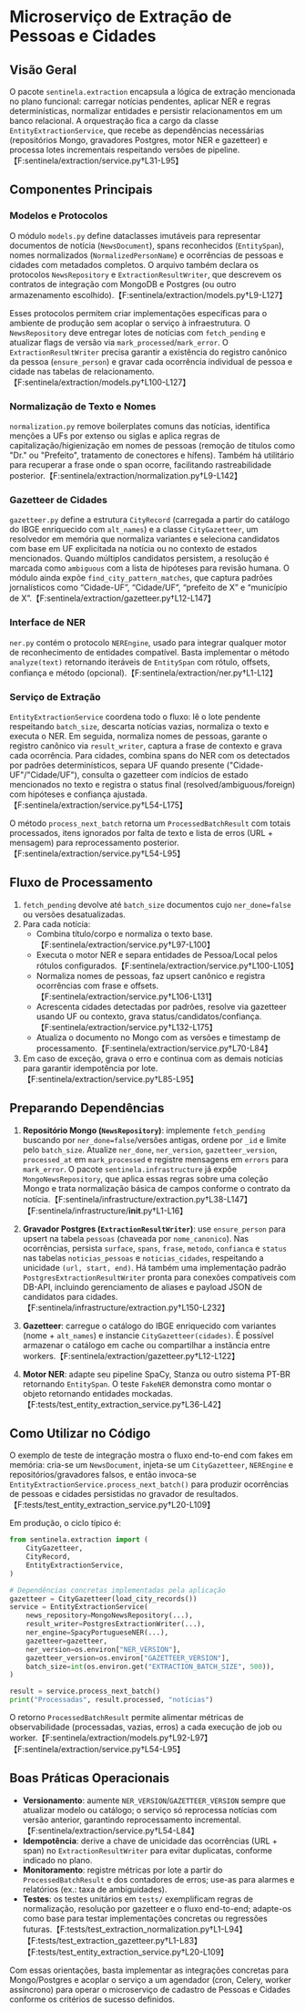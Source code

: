 # Microserviço de Extração de Pessoas e Cidades

## Visão Geral

O pacote `sentinela.extraction` encapsula a lógica de extração mencionada no plano funcional: carregar notícias pendentes, aplicar NER e regras determinísticas, normalizar entidades e persistir relacionamentos em um banco relacional. A orquestração fica a cargo da classe `EntityExtractionService`, que recebe as dependências necessárias (repositórios Mongo, gravadores Postgres, motor NER e gazetteer) e processa lotes incrementais respeitando versões de pipeline.【F:sentinela/extraction/service.py†L31-L95】

## Componentes Principais

### Modelos e Protocolos

O módulo `models.py` define dataclasses imutáveis para representar documentos de notícia (`NewsDocument`), spans reconhecidos (`EntitySpan`), nomes normalizados (`NormalizedPersonName`) e ocorrências de pessoas e cidades com metadados completos. O arquivo também declara os protocolos `NewsRepository` e `ExtractionResultWriter`, que descrevem os contratos de integração com MongoDB e Postgres (ou outro armazenamento escolhido).【F:sentinela/extraction/models.py†L9-L127】

Esses protocolos permitem criar implementações específicas para o ambiente de produção sem acoplar o serviço à infraestrutura. O `NewsRepository` deve entregar lotes de notícias com `fetch_pending` e atualizar flags de versão via `mark_processed`/`mark_error`. O `ExtractionResultWriter` precisa garantir a existência do registro canônico da pessoa (`ensure_person`) e gravar cada ocorrência individual de pessoa e cidade nas tabelas de relacionamento.【F:sentinela/extraction/models.py†L100-L127】

### Normalização de Texto e Nomes

`normalization.py` remove boilerplates comuns das notícias, identifica menções a UFs por extenso ou siglas e aplica regras de capitalização/higienização em nomes de pessoas (remoção de títulos como "Dr." ou "Prefeito", tratamento de conectores e hífens). Também há utilitário para recuperar a frase onde o span ocorre, facilitando rastreabilidade posterior.【F:sentinela/extraction/normalization.py†L9-L142】

### Gazetteer de Cidades

`gazetteer.py` define a estrutura `CityRecord` (carregada a partir do catálogo do IBGE enriquecido com `alt_names`) e a classe `CityGazetteer`, um resolvedor em memória que normaliza variantes e seleciona candidatos com base em UF explicitada na notícia ou no contexto de estados mencionados. Quando múltiplos candidatos persistem, a resolução é marcada como `ambiguous` com a lista de hipóteses para revisão humana. O módulo ainda expõe `find_city_pattern_matches`, que captura padrões jornalísticos como “Cidade-UF”, “Cidade/UF”, “prefeito de X” e “município de X”.【F:sentinela/extraction/gazetteer.py†L12-L147】

### Interface de NER

`ner.py` contém o protocolo `NEREngine`, usado para integrar qualquer motor de reconhecimento de entidades compatível. Basta implementar o método `analyze(text)` retornando iteráveis de `EntitySpan` com rótulo, offsets, confiança e método (opcional).【F:sentinela/extraction/ner.py†L1-L12】

### Serviço de Extração

`EntityExtractionService` coordena todo o fluxo: lê o lote pendente respeitando `batch_size`, descarta notícias vazias, normaliza o texto e executa o NER. Em seguida, normaliza nomes de pessoas, garante o registro canônico via `result_writer`, captura a frase de contexto e grava cada ocorrência. Para cidades, combina spans do NER com os detectados por padrões determinísticos, separa UF quando presente ("Cidade-UF"/"Cidade/UF"), consulta o gazetteer com indícios de estado mencionados no texto e registra o status final (resolved/ambiguous/foreign) com hipóteses e confiança ajustada.【F:sentinela/extraction/service.py†L54-L175】

O método `process_next_batch` retorna um `ProcessedBatchResult` com totais processados, itens ignorados por falta de texto e lista de erros (URL + mensagem) para reprocessamento posterior.【F:sentinela/extraction/service.py†L54-L95】

## Fluxo de Processamento

1. `fetch_pending` devolve até `batch_size` documentos cujo `ner_done=false` ou versões desatualizadas.
2. Para cada notícia:
   - Combina título/corpo e normaliza o texto base.【F:sentinela/extraction/service.py†L97-L100】
   - Executa o motor NER e separa entidades de Pessoa/Local pelos rótulos configurados.【F:sentinela/extraction/service.py†L100-L105】
   - Normaliza nomes de pessoas, faz upsert canônico e registra ocorrências com frase e offsets.【F:sentinela/extraction/service.py†L106-L131】
   - Acrescenta cidades detectadas por padrões, resolve via gazetteer usando UF ou contexto, grava status/candidatos/confiança.【F:sentinela/extraction/service.py†L132-L175】
   - Atualiza o documento no Mongo com as versões e timestamp de processamento.【F:sentinela/extraction/service.py†L70-L84】
3. Em caso de exceção, grava o erro e continua com as demais notícias para garantir idempotência por lote.【F:sentinela/extraction/service.py†L85-L95】

## Preparando Dependências
1. **Repositório Mongo (`NewsRepository`)**: implemente `fetch_pending` buscando por `ner_done=false`/versões antigas, ordene por `_id` e limite pelo `batch_size`. Atualize `ner_done`, `ner_version`, `gazetteer_version`, `processed_at` em `mark_processed` e registre mensagens em `errors` para `mark_error`. O pacote `sentinela.infrastructure` já expõe `MongoNewsRepository`, que aplica essas regras sobre uma coleção Mongo e trata normalização básica de campos conforme o contrato da notícia.【F:sentinela/infrastructure/extraction.py†L38-L147】【F:sentinela/infrastructure/__init__.py†L1-L16】
2. **Gravador Postgres (`ExtractionResultWriter`)**: use `ensure_person` para upsert na tabela `pessoas` (chaveada por `nome_canonico`). Nas ocorrências, persista `surface`, `spans`, `frase`, `metodo`, `confianca` e `status` nas tabelas `noticias_pessoas` e `noticias_cidades`, respeitando a unicidade `(url, start, end)`. Há também uma implementação padrão `PostgresExtractionResultWriter` pronta para conexões compatíveis com DB-API, incluindo gerenciamento de aliases e payload JSON de candidatos para cidades.【F:sentinela/infrastructure/extraction.py†L150-L232】

3. **Gazetteer**: carregue o catálogo do IBGE enriquecido com variantes (nome + `alt_names`) e instancie `CityGazetteer(cidades)`. É possível armazenar o catálogo em cache ou compartilhar a instância entre workers.【F:sentinela/extraction/gazetteer.py†L12-L122】
4. **Motor NER**: adapte seu pipeline SpaCy, Stanza ou outro sistema PT-BR retornando `EntitySpan`. O teste `FakeNER` demonstra como montar o objeto retornando entidades mockadas.【F:tests/test_entity_extraction_service.py†L36-L42】

## Como Utilizar no Código

O exemplo de teste de integração mostra o fluxo end-to-end com fakes em memória: cria-se um `NewsDocument`, injeta-se um `CityGazetteer`, `NEREngine` e repositórios/gravadores falsos, e então invoca-se `EntityExtractionService.process_next_batch()` para produzir ocorrências de pessoas e cidades persistidas no gravador de resultados.【F:tests/test_entity_extraction_service.py†L20-L109】

Em produção, o ciclo típico é:

```python
from sentinela.extraction import (
    CityGazetteer,
    CityRecord,
    EntityExtractionService,
)

# Dependências concretas implementadas pela aplicação
gazetteer = CityGazetteer(load_city_records())
service = EntityExtractionService(
    news_repository=MongoNewsRepository(...),
    result_writer=PostgresExtractionWriter(...),
    ner_engine=SpacyPortugueseNER(...),
    gazetteer=gazetteer,
    ner_version=os.environ["NER_VERSION"],
    gazetteer_version=os.environ["GAZETTEER_VERSION"],
    batch_size=int(os.environ.get("EXTRACTION_BATCH_SIZE", 500)),
)

result = service.process_next_batch()
print("Processadas", result.processed, "notícias")
```

O retorno `ProcessedBatchResult` permite alimentar métricas de observabilidade (processadas, vazias, erros) a cada execução de job ou worker.【F:sentinela/extraction/models.py†L92-L97】【F:sentinela/extraction/service.py†L54-L95】

## Boas Práticas Operacionais

- **Versionamento**: aumente `NER_VERSION`/`GAZETTEER_VERSION` sempre que atualizar modelo ou catálogo; o serviço só reprocessa notícias com versão anterior, garantindo reprocessamento incremental.【F:sentinela/extraction/service.py†L54-L84】
- **Idempotência**: derive a chave de unicidade das ocorrências (URL + span) no `ExtractionResultWriter` para evitar duplicatas, conforme indicado no plano.
- **Monitoramento**: registre métricas por lote a partir do `ProcessedBatchResult` e dos contadores de erros; use-as para alarmes e relatórios (ex.: taxa de ambiguidades).
- **Testes**: os testes unitários em `tests/` exemplificam regras de normalização, resolução por gazetteer e o fluxo end-to-end; adapte-os como base para testar implementações concretas ou regressões futuras.【F:tests/test_extraction_normalization.py†L1-L94】【F:tests/test_extraction_gazetteer.py†L1-L83】【F:tests/test_entity_extraction_service.py†L20-L109】

Com essas orientações, basta implementar as integrações concretas para Mongo/Postgres e acoplar o serviço a um agendador (cron, Celery, worker assíncrono) para operar o microserviço de cadastro de Pessoas e Cidades conforme os critérios de sucesso definidos.
